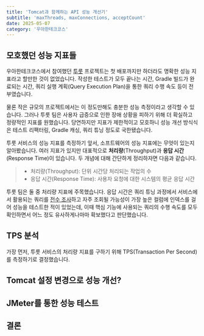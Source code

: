 ```yaml
---
title: 'Tomcat과 함께하는 API 성능 개선기'
subtitle: 'maxThreads, maxConnections, acceptCount'
date: 2025-05-07
category: '우아한테크코스'
---
```


## 모호했던 성능 지표들

우아한테크코스에서 참여했던 [투룻](https://touroot.kr) 프로젝트는 첫 배포까지만 하더라도 명확한 성능 지표라고 할만한 것이 없었습니다. 작성한 테스트가 모두 끝나는 시간, Gradle 빌드가 완료되는 시간, 쿼리 실행 계획(Query Execution Plan)을 통한 쿼리 수행 속도 등이 전부였습니다. 

물론 작은 규모의 프로젝트에서는 이 정도만해도 충분한 성능 측정이라고 생각할 수 있습니다. 그러나 투룻 팀은 사용자 급증으로 인한 장애 상황을 피하기 위해 더 확실하고 정량적인 지표를 원했습니다. 당연하지만 지표가 제한적이고 모호하니 성능 개선 방식식은 테스트 리팩터링, Gradle 캐싱, 쿼리 튜닝 정도로 국한됐습니다.

투룻 서비스의 성능 지표를 측정하기 앞서, 소프트웨어의 성능 지표에는 무엇이 있는지 알아봤습니다. 여러 지표가 있지만 대표적으로 **처리량**(Throughput)과 **응답 시간**(Response Time)이 있습니다. 두 개념에 대해 간단하게 정리하자면 다음과 같습니다.

> - 처리량(Throughput): 단위 시간당 처리되는 작업의 수
> - 응답 시간(Response Time): 사용자 요청에 대한 시스템의 평균 응답 시간

투룻 팀은 둘 중 처리량 지표에 주목했습니다. 응답 시간은 쿼리 튜닝 과정에서 서비스에서 활용되는 쿼리를 [전수 조사](https://shelled-operation-d0b.notion.site/0663024d6b32465ebee659f98bd3a0bf?pvs=74)하고 자주 조회될 가능성이 가장 높은 컬럼에 인덱스를 걸어 성능을 테스트한 적이 있었는데, 이때 핵심 기능에 사용되는 쿼리의 수행 속도를 모두 확인하면서 어느 정도 유사하게나마마 확보했다고 판단했습니다.

## TPS 분석

가장 먼저, 투룻 서비스의 처리량 지표를 구하기 위해 TPS(Transaction Per Second)를 측정하기로 결정했습니다.

## Tomcat 설정 변경으로 성능 개선?

## JMeter를 통한 성능 테스트

## 결론

